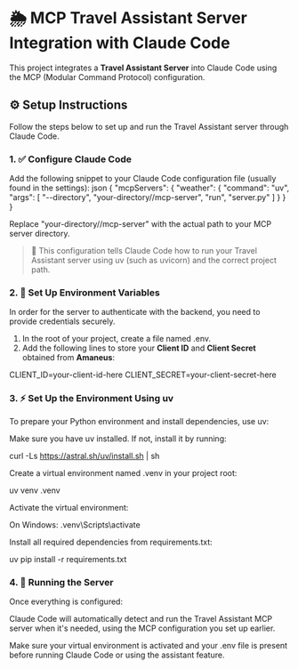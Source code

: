# 🌦️ MCP Travel Assistant Server Integration with Claude Code

This project integrates a **Travel Assistant Server** into Claude Code using the MCP (Modular Command Protocol) configuration.

## ⚙️ Setup Instructions

Follow the steps below to set up and run the Travel Assistant server through Claude Code.

### 1. ✅ Configure Claude Code

Add the following snippet to your Claude Code configuration file (usually found in the settings):
json
{
  "mcpServers": {
    "weather": {
      "command": "uv",
      "args": [
        "--directory",
        "your-directory//mcp-server",
        "run",
        "server.py"
      ]
    }
  }
}

Replace "your-directory//mcp-server" with the actual path to your MCP server directory.

> 📝 This configuration tells Claude Code how to run your Travel Assistant server using uv (such as uvicorn) and the correct project path.

### 2. 🔐 Set Up Environment Variables

In order for the server to authenticate with the backend, you need to provide credentials securely.

1. In the root of your project, create a file named .env.
2. Add the following lines to store your **Client ID** and **Client Secret** obtained from **Amaneus**:

CLIENT_ID=your-client-id-here
CLIENT_SECRET=your-client-secret-here

### 3. ⚡ Set Up the Environment Using uv
To prepare your Python environment and install dependencies, use uv:

Make sure you have uv installed. If not, install it by running:

curl -Ls https://astral.sh/uv/install.sh | sh

Create a virtual environment named .venv in your project root:

uv venv .venv

Activate the virtual environment:

On Windows:
.venv\Scripts\activate

Install all required dependencies from requirements.txt:

uv pip install -r requirements.txt

### 4. 🚀 Running the Server
Once everything is configured:

Claude Code will automatically detect and run the Travel Assistant MCP server when it's needed, using the MCP configuration you set up earlier.

Make sure your virtual environment is activated and your .env file is present before running Claude Code or using the assistant feature.
